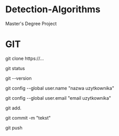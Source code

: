 # Detection-Algorithms
Master's Degree Project


# GIT
git clone https://...

git status

git --version

git config --global user.name "nazwa uzytkownika"

git config --global user.email "email uzytkownika"

git add.

git commit -m "tekst"

git push